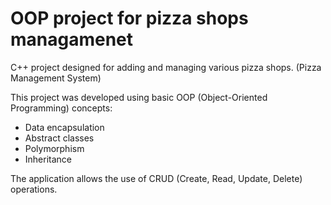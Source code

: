 # OOP project for pizza shops managamenet
 C++ project designed for adding and managing various pizza shops. (Pizza Management System)
  
  This project was developed using basic OOP (Object-Oriented Programming) concepts:
  - Data encapsulation
  - Abstract classes
  - Polymorphism
  - Inheritance
  
  The application allows the use of CRUD (Create, Read, Update, Delete) operations.
